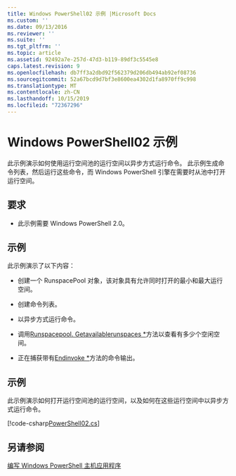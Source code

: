 ```yaml
---
title: Windows PowerShell02 示例 |Microsoft Docs
ms.custom: ''
ms.date: 09/13/2016
ms.reviewer: ''
ms.suite: ''
ms.tgt_pltfrm: ''
ms.topic: article
ms.assetid: 92492a7e-257d-47d3-b119-89df3c5545e8
caps.latest.revision: 9
ms.openlocfilehash: db7ff3a2dbd92f562379d206db494ab92ef08736
ms.sourcegitcommit: 52a67bcd9d7bf3e8600ea4302d1fa8970ff9c998
ms.translationtype: MT
ms.contentlocale: zh-CN
ms.lasthandoff: 10/15/2019
ms.locfileid: "72367296"
---
```

# <a name="windows-powershell02-sample"></a>Windows PowerShell02 示例

此示例演示如何使用运行空间池的运行空间以异步方式运行命令。 此示例生成命令列表，然后运行这些命令，而 Windows PowerShell 引擎在需要时从池中打开运行空间。

## <a name="requirements"></a>要求

- 此示例需要 Windows PowerShell 2.0。

## <a name="demonstrates"></a>示例

此示例演示了以下内容：

- 创建一个 RunspacePool 对象，该对象具有允许同时打开的最小和最大运行空间。

- 创建命令列表。

- 以异步方式运行命令。

- 调用[Runspacepool. Getavailablerunspaces *](/dotnet/api/System.Management.Automation.Runspaces.RunspacePool.GetAvailableRunspaces)方法以查看有多少个空闲空间。

- 正在捕获带有[Endinvoke *](/dotnet/api/System.Management.Automation.PowerShell.EndInvoke)方法的命令输出。

## <a name="example"></a>示例

此示例演示如何打开运行空间池的运行空间，以及如何在这些运行空间中以异步方式运行命令。

[!code-csharp[PowerShell02.cs](../../../../powershell-sdk-samples/SDK-2.0/csharp/PowerShell02/PowerShell02.cs#L11-L96 "PowerShell02.cs")]

## <a name="see-also"></a>另请参阅

[编写 Windows PowerShell 主机应用程序](./writing-a-windows-powershell-host-application.md)
